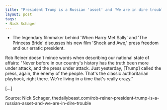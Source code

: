 ```yaml
---
title: "President Trump is a Russian 'asset' and 'We are in dire trouble'"
layout: post
tags:
- Nick Schager
---
```


- The legendary filmmaker behind 'When Harry Met Sally' and 'The Princess Bride' discusses his new film 'Shock and Awe,' press freedom and our erratic president.

Rob Reiner doesn't mince words when describing our national state of affairs: "Never before in our country's history has the truth been more under attack, and the press under attack. Just yesterday, [Trump] called the press, again, the enemy of the people. That's the classic authoritarian playbook, right there. We're living in a time that's really crazy."

[…]

Source: Nick Schager, thedailybeast.com/rob-reiner-president-trump-is-a-russian-asset-and-we-are-in-dire-trouble
